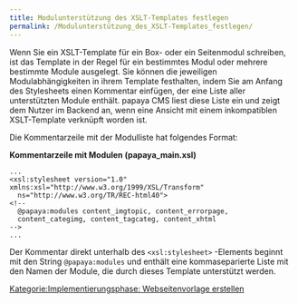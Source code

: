 ```yaml
---
title: Modulunterstützung des XSLT-Templates festlegen
permalink: /Modulunterstützung_des_XSLT-Templates_festlegen/
---
```


Wenn Sie ein XSLT-Template für ein Box- oder ein Seitenmodul schreiben, ist das Template in der Regel für ein bestimmtes Modul oder mehrere bestimmte Module ausgelegt. Sie können die jeweiligen Modulabhängigkeiten in ihrem Template festhalten, indem Sie am Anfang des Stylesheets einen Kommentar einfügen, der eine Liste aller unterstützten Module enthält. papaya CMS liest diese Liste ein und zeigt dem Nutzer im Backend an, wenn eine Ansicht mit einem inkompatiblen XSLT-Template verknüpft worden ist.

Die Kommentarzeile mit der Modulliste hat folgendes Format:

**Kommentarzeile mit Modulen (papaya_main.xsl)**

~~~~ {.xml}
...
<xsl:stylesheet version="1.0" xmlns:xsl="http://www.w3.org/1999/XSL/Transform"
  ns="http://www.w3.org/TR/REC-html40">
<!--
  @papaya:modules content_imgtopic, content_errorpage,
  content_categimg, content_tagcateg, content_xhtml
-->
...
~~~~

Der Kommentar direkt unterhalb des `<xsl:stylesheet>` -Elements beginnt mit den String `@papaya:modules` und enthält eine kommaseparierte Liste mit den Namen der Module, die durch dieses Template unterstützt werden.

[Kategorie:Implementierungsphase: Webseitenvorlage erstellen](export_de/Kategorie:Implementierungsphase:_Webseitenvorlage_erstellen.md)